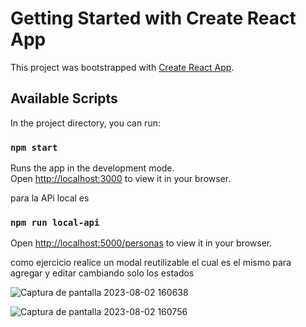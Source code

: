# Getting Started with Create React App

This project was bootstrapped with [Create React App](https://github.com/facebook/create-react-app).

## Available Scripts

In the project directory, you can run:

### `npm start`

Runs the app in the development mode.\
Open [http://localhost:3000](http://localhost:3000) to view it in your browser.

para la APi local es 
### `npm run local-api`

Open [http://localhost:5000/personas](http://localhost:5000/personas) to view it in your browser.

como ejercicio realice un modal reutilizable el cual es el mismo para agregar y editar cambiando solo los estados

![Captura de pantalla 2023-08-02 160638](https://github.com/fersrm/CRUD_API_LOCAL/assets/109872737/dafa86d7-1071-4239-b72e-e11828cabf6a)


![Captura de pantalla 2023-08-02 160756](https://github.com/fersrm/CRUD_API_LOCAL/assets/109872737/87f00393-d9c5-4f35-a1c4-84e81e2c00cc)

